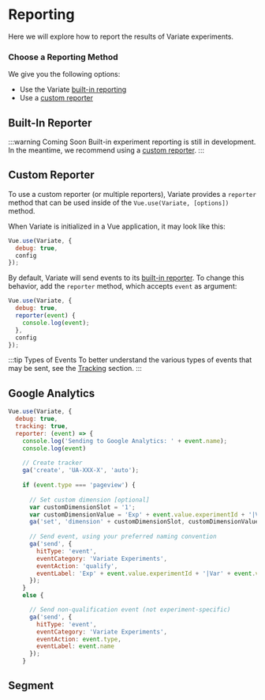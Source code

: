 # Reporting

Here we will explore how to report the results of Variate experiments.

### Choose a Reporting Method
We give you the following options: 
- Use the Variate [built-in reporting](#built-in-reporter)
- Use a [custom reporter](#custom-reporter)

## Built-In Reporter
:::warning Coming Soon
Built-in experiment reporting is still in development. In the meantime, we recommend using a [custom reporter](#custom-reporter). 
:::

## Custom Reporter
To use a custom reporter (or multiple reporters), Variate provides a `reporter` method that can be used inside of the `Vue.use(Variate, [options])` method. 

When Variate is initialized in a Vue application, it may look like this: 

```js
Vue.use(Variate, {
  debug: true,
  config
});
```

By default, Variate will send events to its [built-in reporter](#built-in-reporter). To change this behavior, add the `reporter` method, which accepts `event` as argument: 

```js
Vue.use(Variate, {
  debug: true,
  reporter(event) {
    console.log(event);
  },
  config
});
```
:::tip Types of Events
To better understand the various types of events that may be sent, see the [Tracking](tracking.html) section. 
:::

## Google Analytics

```js
Vue.use(Variate, {
  debug: true,
  tracking: true,
  reporter: (event) => {
    console.log('Sending to Google Analytics: ' + event.name);
    console.log(event)
    
    // Create tracker
    ga('create', 'UA-XXX-X', 'auto');
    
    if (event.type === 'pageview') {
      
      // Set custom dimension [optional]
      var customDimensionSlot = '1';
      var customDimensionValue = 'Exp' + event.value.experimentId + '|Var' + event.value.variationId;
      ga('set', 'dimension' + customDimensionSlot, customDimensionValue);
      
      // Send event, using your preferred naming convention
      ga('send', {
        hitType: 'event',
        eventCategory: 'Variate Experiments',
        eventAction: 'qualify',
        eventLabel: 'Exp' + event.value.experimentId + '|Var' + event.value.variationId
      });
    }
    else {

      // Send non-qualification event (not experiment-specific)
      ga('send', {
        hitType: 'event',
        eventCategory: 'Variate Experiments',
        eventAction: event.type,
        eventLabel: event.name
      });
    }
```

## Segment

